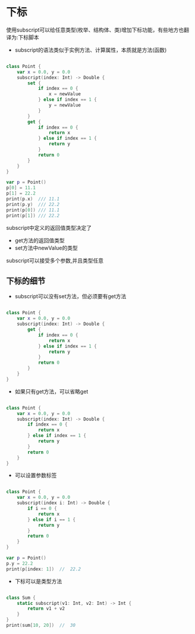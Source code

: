 # 下标

使用subscript可以给任意类型(枚举、结构体、类)增加下标功能，有些地方也翻译为:下标脚本
+ subscript的语法类似于实例方法、计算属性，本质就是方法(函数)

``` swift

class Point {
    var x = 0.0, y = 0.0
    subscript(index: Int) -> Double {
        set {
            if index == 0 {
                x = newValue
            } else if index == 1 {
                y = newValue
            }
        }
        get {
            if index == 0 {
                return x
            } else if index == 1 {
                return y
            }
            return 0
        }
    }
}

var p = Point()
p[0] = 11.1
p[1] = 22.2
print(p.x)	///	11.1
print(p.y)	///	22.2
print(p[0])	///	11.1
print(p[1])	///	22.2

```

subscript中定义的返回值类型决定了
+ get方法的返回值类型
+ set方法中newValue的类型

subscript可以接受多个参数,并且类型任意

## 下标的细节

+ subscript可以没有set方法，但必须要有get方法

``` swift

class Point {
    var x = 0.0, y = 0.0
    subscript(index: Int) -> Double {
        get {
            if index == 0 {
                return x
            } else if index == 1 {
                return y
            }
            return 0
        }
    }
}

```

+ 如果只有get方法，可以省略get

``` swift

class Point {
	var x = 0.0, y = 0.0
	subscript(index: Int) -> Double {
		if index == 0 {
			return x
		} else if index == 1 {
			return y
		}
		return 0
	}
}

```

+ 可以设置参数标签

``` swift

class Point {
	var x = 0.0, y = 0.0
	subscript(index i: Int) -> Double {
		if i == 0 {
			return x
		} else if i == 1 {
			return y
		}
		return 0
	}
}

var p = Point()
p.y = 22.2
print(p[index: 1])	//	22.2

```

+ 下标可以是类型方法

``` swift

class Sum {
	static subscript(v1: Int, v2: Int) -> Int {
		return v1 + v2
	}
}
print(sum[10, 20])	//	30

```
